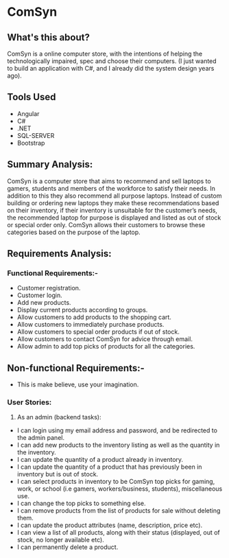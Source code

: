 # ComSyn

## What's this about?
ComSyn is a online computer store, with the intentions of helping the technologically impaired, spec and choose their computers.
(I just wanted to build an application with C#, and I already did the system design years ago).

## Tools Used
* Angular
* C#
* .NET
* SQL-SERVER
* Bootstrap

## Summary Analysis:

ComSyn is a computer store that aims to recommend and sell laptops to gamers, students and members of the workforce to satisfy their needs. In addition to this they also recommend all purpose laptops. Instead of custom building or ordering new laptops they make these recommendations based on their inventory, if their inventory is unsuitable for the customer’s needs, the recommended laptop for purpose is displayed and listed as out of stock or special order only. ComSyn allows their customers to browse these categories based on the purpose of the laptop.

## Requirements Analysis:

### Functional Requirements:-
* Customer registration.
* Customer login.
* Add new products.
* Display current products according to groups.
* Allow customers to add products to the shopping cart.
* Allow customers to immediately purchase products.
* Allow customers to special order products if out of stock.
* Allow customers to contact ComSyn for advice through email.
* Allow admin to add top picks of products for all the categories.
## Non-functional Requirements:-
* This is make believe, use your imagination.

### User Stories:
 1. As an admin (backend tasks):
  - I can login using my email address and password, and be redirected to the admin panel.
  - I can add new products to the inventory listing as well as the quantity in the inventory.
  - I can update the quantity of a product already in inventory.
  - I can update the quantity of a product that has previously been in inventory but is out of stock.
  - I can select products in inventory to be ComSyn top picks for gaming, work, or school (i.e gamers, workers/business, students), miscellaneous use.
  - I can change the top picks to something else.
  - I can remove products from the list of products for sale without deleting them.
  - I can update the product attributes (name, description, price etc).
  - I can view a list of all products, along with their status (displayed, out of stock, no longer available etc).
  - I can permanently delete a product.

